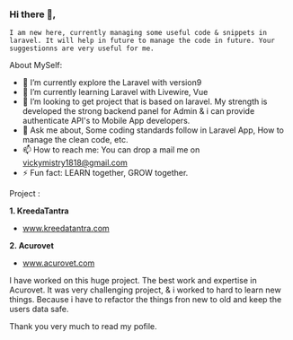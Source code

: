 ### Hi there 👋,
    I am new here, currently managing some useful code & snippets in laravel. It will help in future to manage the code in future. Your suggestionns are very useful for me.

About MySelf: 

- 🔭 I’m currently explore the Laravel with version9
- 🌱 I’m currently learning Laravel with Livewire, Vue
- 👯 I’m looking to get project that is based on laravel. My strength is developed the strong backend panel for Admin & i can provide authenticate API's to Mobile App developers.
- 💬 Ask me about, Some coding standards follow in Laravel App, How to manage the clean code, etc.
- 📫 How to reach me: You can drop a mail me on vickymistry1818@gmail.com 
- ⚡ Fun fact: LEARN together, GROW together.

Project :

<strong>1. KreedaTantra</strong>
- <a href="hhtps://www.kreedatantra.com/" target="_blank">www.kreedatantra.com</a>

<strong>2. Acurovet</strong>
- <a href="hhtps://www.acurovet.com/" target="_blank">www.acurovet.com</a>

I have worked on this huge project. The best work and expertise in Acurovet. It was very challenging project, & i worked to hard to learn new things. Because i have to refactor the things fron new to old and keep the users data safe.

Thank you very much to read my pofile.
